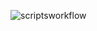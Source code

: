 
![scriptsworkflow](https://github.com/user-attachments/assets/c773ecfc-16aa-4530-bd52-0539884359fa)
